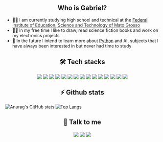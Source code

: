 <h2 align="center">  Who is Gabriel? </h2>
<ul>
<li> 👨‍🎓 I am currently studying high school and technical at the <a href="http://ifmt.edu.br/">Federal Institute of Education, Science and Technology of Mato Grosso</a>
<li> 🏃‍♂️ In my free time I like to draw, read science fiction books and work on my electronics projects
<li> 👴 In the future I intend to learn more about <a href=https://www.python.org/>Python</a> and AI, subjects that I have always been interested in but never had time to study
</ul>

<h2 align="center"> 🛠 Tech stacks </h2>
<div align="center" class="myWrapper" markdown="1">
<img src="https://img.shields.io/badge/JavaScript-F7DF1E?style=for-the-badge&logo=javascript&logoColor=black" align="center" />
<img src="https://img.shields.io/badge/HTML5-E34F26?style=for-the-badge&logo=html5&logoColor=white" align="center" />
<img src="https://img.shields.io/badge/CSS3-1572B6?style=for-the-badge&logo=css3&logoColor=whi" align="center" />
<img src="https://img.shields.io/badge/Bootstrap-563D7C?style=for-the-badge&logo=bootstrap&logoColor=white" align="center" />
<img src="https://img.shields.io/badge/React-20232A?style=for-the-badge&logo=react&logoColor=61DAFB" align="center" />
<img src="https://img.shields.io/badge/Node.js-43853D?style=for-the-badge&logo=node.js&logoColor=white" align="center" />
<img src="https://img.shields.io/badge/C%2B%2B-00599C?style=for-the-badge&logo=c%2B%2B&logoColor=white" align="center" />
<img src="https://img.shields.io/badge/React_Native-20232A?style=for-the-badge&logo=react&logoColor=61DAFB" align="center" />
<img src="https://img.shields.io/badge/Python-3776AB?style=for-the-badge&logo=python&logoColor=white" align="center" />
<img src="https://img.shields.io/badge/PHP-777BB4?style=for-the-badge&logo=php&logoColor=white" align="center" />
<img src="https://img.shields.io/badge/MySQL-00000F?style=for-the-badge&logo=mysql&logoColor=white" align="center" />
<img src="https://img.shields.io/badge/C-00599C?style=for-the-badge&logo=c&logoColor=white" align="center" />
<img src="https://img.shields.io/badge/jQuery-0769AD?style=for-the-badge&logo=jquery&logoColor=white" align="center" />
<img src="https://img.shields.io/badge/Visual_Studio_Code-0078D4?style=for-the-badge&logo=visual%20studio%20code&logoColor=white" align="center" />
<img src="https://img.shields.io/badge/Laravel-FF2D20?style=for-the-badge&logo=laravel&logoColor=white" align="center" />
 </div>
<h2 align="center"> ⚡ Github stats </h2>
  
![Anurag's GitHub stats](https://github-readme-stats.vercel.app/api?username=gabrielossos&show_icons=true&theme=radical)
[![Top Langs](https://github-readme-stats.vercel.app/api/top-langs/?username=gabrielossos&show_icons=true&theme=radical)](https://github.com/anuraghazra/github-readme-stats)

<h2 align="center"> 📧 Talk to me </h2>
<div align="center" class="myWrapper" markdown="1">
<img href="https://github.com/gabrielossos" src="https://img.shields.io/badge/GitHub-100000?style=for-the-badge&logo=github&logoColor=white" align="center"/> <img href="https://www.linkedin.com/in/gabriel-cortez-272801202" src="https://img.shields.io/badge/LinkedIn-0077B5?style=for-the-badge&logo=linkedin&logoColor=white" align="center" /> <img href="" src="https://img.shields.io/badge/Gmail-D14836?style=for-the-badge&logo=gmail&logoColor=white" align="center" />
</div>
